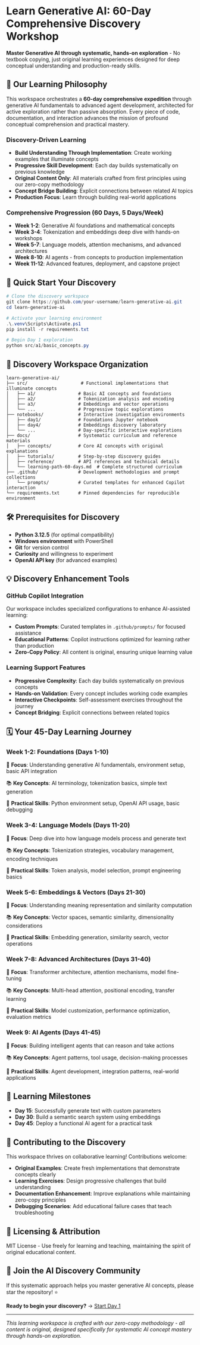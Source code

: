 # Learn Generative AI: 60-Day Comprehensive Discovery Workshop

**Master Generative AI through systematic, hands-on exploration** - No textbook copying, just original learning experiences designed for deep conceptual understanding and production-ready skills.

## 🌟 Our Learning Philosophy

This workspace orchestrates a **60-day comprehensive expedition** through generative AI fundamentals to advanced agent development, architected for active exploration rather than passive absorption. Every piece of code, documentation, and interaction advances the mission of profound conceptual comprehension and practical mastery.

### Discovery-Driven Learning

- **Build Understanding Through Implementation**: Create working examples that illuminate concepts
- **Progressive Skill Development**: Each day builds systematically on previous knowledge
- **Original Content Only**: All materials crafted from first principles using our zero-copy methodology
- **Concept Bridge Building**: Explicit connections between related AI topics
- **Production Focus**: Learn through building real-world applications

### Comprehensive Progression (60 Days, 5 Days/Week)

- **Week 1-2**: Generative AI foundations and mathematical concepts
- **Week 3-4**: Tokenization and embeddings deep dive with hands-on workshops
- **Week 5-7**: Language models, attention mechanisms, and advanced architectures
- **Week 8-10**: AI agents - from concepts to production implementation
- **Week 11-12**: Advanced features, deployment, and capstone project

## 🚀 Quick Start Your Discovery

```powershell
# Clone the discovery workspace
git clone https://github.com/your-username/learn-generative-ai.git
cd learn-generative-ai

# Activate your learning environment
.\.venv\Scripts\Activate.ps1
pip install -r requirements.txt

# Begin Day 1 exploration
python src/a1/basic_concepts.py
```

## 📁 Discovery Workspace Organization

```text
learn-generative-ai/
├── src/                    # Functional implementations that illuminate concepts
│   ├── a1/                # Basic AI concepts and foundations
│   ├── a2/                # Tokenization analysis and encoding  
│   ├── a3/                # Embeddings and vector operations
│   └── ...                # Progressive topic explorations
├── notebooks/             # Interactive investigation environments
│   ├── day1/              # Foundations Jupyter notebook
│   ├── day4/              # Embeddings discovery laboratory
│   └── ...                # Day-specific interactive explorations
├── docs/                  # Systematic curriculum and reference materials
│   ├── concepts/          # Core AI concepts with original explanations
│   ├── tutorials/         # Step-by-step discovery guides
│   ├── reference/         # API references and technical details
│   └── learning-path-60-days.md  # Complete structured curriculum
├── .github/               # Development methodologies and prompt collections
│   └── prompts/           # Curated templates for enhanced Copilot interaction
└── requirements.txt       # Pinned dependencies for reproducible environment
```

## 🛠️ Prerequisites for Discovery

- **Python 3.12.5** (for optimal compatibility)
- **Windows environment** with PowerShell
- **Git** for version control
- **Curiosity** and willingness to experiment
- **OpenAI API key** (for advanced examples)

## 💡 Discovery Enhancement Tools

### GitHub Copilot Integration

Our workspace includes specialized configurations to enhance AI-assisted learning:

- **Custom Prompts**: Curated templates in `.github/prompts/` for focused assistance
- **Educational Patterns**: Copilot instructions optimized for learning rather than production
- **Zero-Copy Policy**: All content is original, ensuring unique learning value

### Learning Support Features

- **Progressive Complexity**: Each day builds systematically on previous concepts
- **Hands-on Validation**: Every concept includes working code examples
- **Interactive Checkpoints**: Self-assessment exercises throughout the journey
- **Concept Bridging**: Explicit connections between related topics

## 🗓️ Your 45-Day Learning Journey

### Week 1-2: Foundations (Days 1-10)

🎯 **Focus**: Understanding generative AI fundamentals, environment setup, basic API integration

📚 **Key Concepts**: AI terminology, tokenization basics, simple text generation

🔧 **Practical Skills**: Python environment setup, OpenAI API usage, basic debugging

### Week 3-4: Language Models (Days 11-20)

🎯 **Focus**: Deep dive into how language models process and generate text

📚 **Key Concepts**: Tokenization strategies, vocabulary management, encoding techniques

🔧 **Practical Skills**: Token analysis, model selection, prompt engineering basics

### Week 5-6: Embeddings & Vectors (Days 21-30)

🎯 **Focus**: Understanding meaning representation and similarity computation

📚 **Key Concepts**: Vector spaces, semantic similarity, dimensionality considerations

🔧 **Practical Skills**: Embedding generation, similarity search, vector operations

### Week 7-8: Advanced Architectures (Days 31-40)

🎯 **Focus**: Transformer architecture, attention mechanisms, model fine-tuning

📚 **Key Concepts**: Multi-head attention, positional encoding, transfer learning

🔧 **Practical Skills**: Model customization, performance optimization, evaluation metrics

### Week 9: AI Agents (Days 41-45)

🎯 **Focus**: Building intelligent agents that can reason and take actions

📚 **Key Concepts**: Agent patterns, tool usage, decision-making processes

🔧 **Practical Skills**: Agent development, integration patterns, real-world applications

## 🎯 Learning Milestones

- **Day 15**: Successfully generate text with custom parameters
- **Day 30**: Build a semantic search system using embeddings
- **Day 45**: Deploy a functional AI agent for a practical task

## 🤝 Contributing to the Discovery

This workspace thrives on collaborative learning! Contributions welcome:

- **Original Examples**: Create fresh implementations that demonstrate concepts clearly
- **Learning Exercises**: Design progressive challenges that build understanding
- **Documentation Enhancement**: Improve explanations while maintaining zero-copy principles
- **Debugging Scenarios**: Add educational failure cases that teach troubleshooting

## 📜 Licensing & Attribution

MIT License - Use freely for learning and teaching, maintaining the spirit of original educational content.

## 🌟 Join the AI Discovery Community

If this systematic approach helps you master generative AI concepts, please star the repository! ⭐

**Ready to begin your discovery?** → [Start Day 1](docs/learning-path-60-days.md#week-1--generative-ai-foundations-days-15)

---

*This learning workspace is crafted with our zero-copy methodology - all content is original, designed specifically for systematic AI concept mastery through hands-on exploration.*
